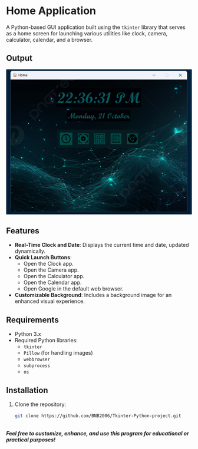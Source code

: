 # Home Application

A Python-based GUI application built using the `tkinter` library that serves as a home screen for launching various utilities like clock, camera, calculator, calendar, and a browser.

## Output
![output](Output.png)


## Features
- **Real-Time Clock and Date**: Displays the current time and date, updated dynamically.
- **Quick Launch Buttons**:
  - Open the Clock app.
  - Open the Camera app.
  - Open the Calculator app.
  - Open the Calendar app.
  - Open Google in the default web browser.
- **Customizable Background**: Includes a background image for an enhanced visual experience.

## Requirements
- Python 3.x
- Required Python libraries:
  - `tkinter`
  - `Pillow` (for handling images)
  - `webbrowser`
  - `subprocess`
  - `os`

## Installation
1. Clone the repository:
   ```bash
   git clone https://github.com/BNB2006/Tkinter-Python-project.git

<br><i><b>Feel free to customize, enhance, and use this program for educational or practical purposes!
##